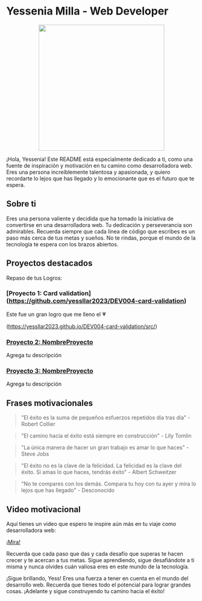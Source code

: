 # Yessenia Milla - Web Developer
<p align="center">
<img width="333"src="https://github.com/MariferVL/PracticaYess/assets/99364311/45e5b8ce-21de-4eb0-b3f9-13f198b424a8">
</p>

¡Hola, Yessenia! Este README está especialmente dedicado a ti, como una fuente de inspiración y motivación en tu camino como desarrolladora web. Eres una persona increíblemente talentosa y apasionada, y quiero recordarte lo lejos que has llegado y lo emocionante que es el futuro que te espera.

## Sobre ti

Eres una persona valiente y decidida que ha tomado la iniciativa de convertirse en una desarrolladora web. Tu dedicación y perseverancia son admirables. Recuerda siempre que cada línea de código que escribes es un paso más cerca de tus metas y sueños. No te rindas, porque el mundo de la tecnología te espera con los brazos abiertos.

## Proyectos destacados

Repaso de tus Logros:

### [Proyecto 1: Card validation] (https://github.com/yessllar2023/DEV004-card-validation)

Este fue un gran logro que me lleno el 💗

(https://yessllar2023.github.io/DEV004-card-validation/src/)



### [Proyecto 2: NombreProyecto](https://github.com/yesseniamilla/repo)

Agrega tu descripción

### [Proyecto 3: NombreProyecto](https://github.com/yesseniamilla/repo)
Agrega tu descripción

## Frases motivacionales

> "El éxito es la suma de pequeños esfuerzos repetidos día tras día" - Robert Collier

> "El camino hacia el éxito está siempre en construcción" - Lily Tomlin

> "La única manera de hacer un gran trabajo es amar lo que haces" - Steve Jobs

> "El éxito no es la clave de la felicidad. La felicidad es la clave del éxito. Si amas lo que haces, tendrás éxito" - Albert Schweitzer

> "No te compares con los demás. Compara tu hoy con tu ayer y mira lo lejos que has llegado" - Desconocido

## Video motivacional

Aquí tienes un video que espero te inspire aún más en tu viaje como desarrolladora web:

[¡Mira!](https://www.youtube.com/watch?v=6KI4vWQe6Z0)

Recuerda que cada paso que das y cada desafío que superas te hacen crecer y te acercan a tus metas. Sigue aprendiendo, sigue desafiándote a ti misma y nunca olvides cuán valiosa eres en este mundo de la tecnología.


¡Sigue brillando, Yess! Eres una fuerza a tener en cuenta en el mundo del desarrollo web. Recuerda que tienes todo el potencial para lograr grandes cosas. ¡Adelante y sigue construyendo tu camino hacia el éxito!

